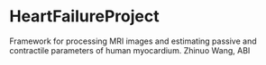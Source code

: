 # HeartFailureProject
Framework for processing MRI images and estimating passive and contractile parameters of human myocardium. 
Zhinuo Wang, ABI
